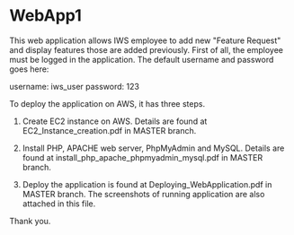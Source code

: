# WebApp1

This web application allows IWS employee to add new "Feature Request" and display features those are added previously. First of all, the employee must be logged in the application. The default username and password goes here:

username: iws_user
password: 123

To deploy the application on AWS, it has three steps.

1) Create EC2 instance on AWS. Details are found at EC2_Instance_creation.pdf in MASTER branch.

2) Install PHP, APACHE web server, PhpMyAdmin and MySQL. Details are found at install_php_apache_phpmyadmin_mysql.pdf in MASTER branch.

3) Deploy the application is found at Deploying_WebApplication.pdf in MASTER branch. The screenshots of running application are also attached in this file.

Thank you.
